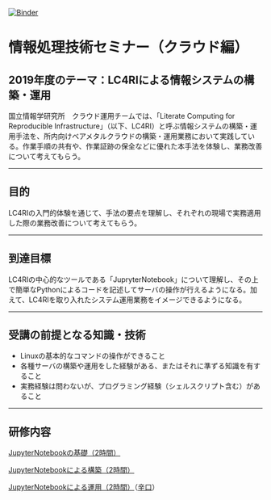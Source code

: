 [![Binder](https://mybinder.org/badge_logo.svg)](https://mybinder.org/v2/gh/mnagaku/seminar-lc4ri/master)

# 情報処理技術セミナー（クラウド編）

## 2019年度のテーマ：LC4RIによる情報システムの構築・運用

国立情報学研究所　クラウド運用チームでは、「Literate Computing for Reproducible Infrastructure」（以下、LC4RI）と呼ぶ情報システムの構築・運用手法を、所内向けベアメタルクラウドの構築・運用業務において実践している。作業手順の共有や、作業証跡の保全などに優れた本手法を体験し、業務改善について考えてもらう。

----

## 目的

LC4RIの入門的体験を通じて、手法の要点を理解し、それぞれの現場で実務適用した際の業務改善について考えてもらう。

----

## 到達目標

LC4RIの中心的なツールである「JupryterNotebook」について理解し、その上で簡単なPythonによるコードを記述してサーバの操作が行えるようになる。加えて、LC4RIを取り入れたシステム運用業務をイメージできるようになる。

----

## 受講の前提となる知識・技術

- Linuxの基本的なコマンドの操作ができること
- 各種サーバの構築や運用をした経験がある、またはそれに準ずる知識を有すること
- 実務経験は問わないが、プログラミング経験（シェルスクリプト含む）があること

----

## 研修内容

[JupyterNotebookの基礎（2時間）](./基礎.ipynb)

[JupyterNotebookによる構築（2時間）](./構築.ipynb)

[JupyterNotebookによる運用（2時間）](./運用.ipynb)（[辛口](./運用辛口.ipynb)）
